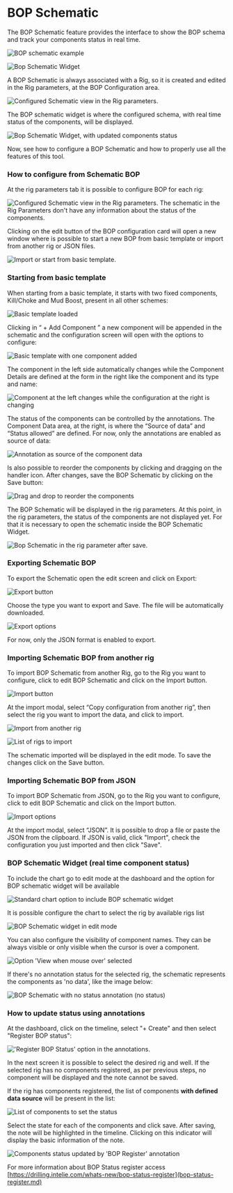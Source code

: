 # BOP Schematic

The BOP Schematic feature provides the interface to show the BOP schema and track your components status in real time.

![BOP schematic example](<../../.gitbook/assets/image (131).png>)

![Bop Schematic Widget](../../.gitbook/assets/image1.png)

A BOP Schematic is always associated with a Rig, so it is created and edited in the Rig parameters, at the BOP Configuration area.

![Configured Schematic view in the Rig parameters.](<../../.gitbook/assets/image (101).png>)

The BOP schematic widget is where the configured schema, with real time status of the components, will be displayed.

![Bop Schematic Widget, with updated components status](https://files.gitbook.com/v0/b/gitbook-x-prod.appspot.com/o/spaces%2F-Lno5CP\_Y4IUtBWLlJZl%2Fuploads%2FyJHrif5eLGfOncby30LY%2Fimage1.png?alt=media\&token=92fe697a-361d-41be-aecb-6283bc12f394)

Now, see how to configure a BOP Schematic and how to properly use all the features of this tool.

### **How to configure from Schematic BOP**

At the rig parameters tab it is possible to configure BOP for each rig:

![Configured Schematic view in the Rig parameters. The schematic in the Rig Parameters don't have any information about the status of the components.](<../../.gitbook/assets/image (116).png>)

Clicking on the edit button of the BOP configuration card will open a new window where is possible to start a new BOP from basic template or import from another rig or JSON files.

![Import or start from basic template.](../../.gitbook/assets/image4.png)

### **Starting from basic template**

When starting from a basic template, it starts with two fixed components, Kill/Choke and Mud Boost, present in all other schemes:

![Basic template loaded](<../../.gitbook/assets/image (107).png>)

Clicking in “ + Add Component ” a new component will be appended in the schematic and the configuration screen will open with the options to configure:

![Basic template with one component added](<../../.gitbook/assets/image (114).png>)

The component in the left side automatically changes while the Component Details are defined at the form in the right like the component and its type and name:

![Component at the left changes while the configuration at the right is changing](<../../.gitbook/assets/image (140).png>)

The status of the components can be controlled by the annotations. The Component Data area, at the right, is where the “Source of data” and “Status allowed” are defined. For now, only the annotations are enabled as source of data:

![Annotation as source of the component data](<../../.gitbook/assets/image (119).png>)

Is also possible to reorder the components by clicking and dragging on the handler icon. After changes, save the BOP Schematic by clicking on the Save button:

![Drag and drop to reorder the components](<../../.gitbook/assets/image (166).png>)

The BOP Schematic will be displayed in the rig parameters. At this point, in the rig parameters, the status of the components are not displayed yet. For that it is necessary to open the schematic inside the BOP Schematic Widget.

![Bop Schematic in the rig parameter after save.](<../../.gitbook/assets/image (161).png>)

### **Exporting Schematic BOP**

To export the Schematic open the edit screen and click on Export:

![Export button](<../../.gitbook/assets/image (99).png>)

Choose the type you want to export and Save. The file will be automatically downloaded.

![Export options](<../../.gitbook/assets/image (108).png>)

For now, only the JSON format is enabled to export.

### **Importing Schematic BOP from another rig**

To import BOP Schematic from another Rig, go to the Rig you want to configure, click to edit BOP Schematic and click on the Import button.

![Import button](<../../.gitbook/assets/image (125).png>)

At the import modal, select “Copy configuration from another rig”, then select the rig you want to import the data, and click to import.

![Import from another rig](<../../.gitbook/assets/image (106).png>)

![List of rigs to import](<../../.gitbook/assets/image (160).png>)

The schematic imported will be displayed in the edit mode. To save the changes click on the Save button.

### **Importing Schematic BOP from JSON**

To import BOP Schematic from JSON, go to the Rig you want to configure, click to edit BOP Schematic and click on the Import button.

![Import options](<../../.gitbook/assets/image (146).png>)

At the import modal, select “JSON”. It is possible to drop a file or paste the JSON from the clipboard. If JSON is valid, click "Import", check the configuration you just imported and then click "Save".

### **BOP Schematic Widget (real time component status)**

To include the chart go to edit mode at the dashboard and the option for BOP schematic widget will be available

![Standard chart option to include BOP schematic widget](<../../.gitbook/assets/image (97).png>)

It is possible configure the chart to select the rig by available rigs list

![BOP Schematic widget in edit mode](<../../.gitbook/assets/image (144).png>)

You can also configure the visibility of component names. They can be always visible or only visible when the cursor is over a component.

![Option 'View when mouse over' selected](<../../.gitbook/assets/image (122).png>)

If there's no annotation status for the selected rig, the schematic represents the components as 'no data', like the image below:

![BOP Schematic with no status annotation (no status)](<../../.gitbook/assets/image (95).png>)

### **How to update status using annotations**

At the dashboard, click on the timeline, select "+ Create" and then select "Register BOP status":

!['Register BOP Status' option in the annotations.](<../../.gitbook/assets/image (105).png>)

In the next screen it is possible to select the desired rig and well. If the selected rig has no components registered, as per previous steps, no component will be displayed and the note cannot be saved.

If the rig has components registered, the list of components **with defined data source** will be present in the list:

![List of components to set the status](<../../.gitbook/assets/image (123).png>)

Select the state for each of the components and click save. After saving, the note will be highlighted in the timeline. Clicking on this indicator will display the basic information of the note.

![Components status updated by 'BOP Register' annotation](<../../.gitbook/assets/image (126).png>)

For more information about BOP Status register access [https://drilling.intelie.com/whats-new/bop-status-register](bop-status-register.md)

